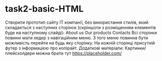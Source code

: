 # task2-basic-HTML
Створити прототип сайту ІТ компанії, без використання стилів, який складається з наступних сторінок (скріншоти з розміщенням елементів буде на наступному слайді):
About us
Our products
Contacts
Всі сторінки повинні мати хедер з навігаційним меню. З того меню повинна бути можливість перейти на будь яку сторінку.
На кожній сторінці присутній футер з інформацією про копірайт.
Додаткові матеріали:
Картинки/плейсхолдери можна брати тут https://placeholder.com/
